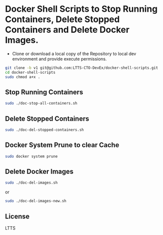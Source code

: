 # Docker Shell Scripts to Stop Running Containers, Delete Stopped Containers and Delete Docker Images.

- Clone or download a local copy of the Repository to local dev environment and provide execute permissions.

```sh
git clone -b v1 git@github.com:LTTS-CTO-DevEx/docker-shell-scripts.git
cd docker-shell-scripts
sudo chmod a+x .
```
  
## Stop Running Containers

```sh
sudo ./doc-stop-all-containers.sh
```

## Delete Stopped Containers
  
```sh
sudo ./doc-del-stopped-containers.sh
```

## Docker System Prune to clear Cache
  
```sh
sudo docker system prune
```

## Delete Docker Images
  
```sh
sudo ./doc-del-images.sh
```
or
```sh
sudo ./doc-del-images-new.sh
```

## License
LTTS 
